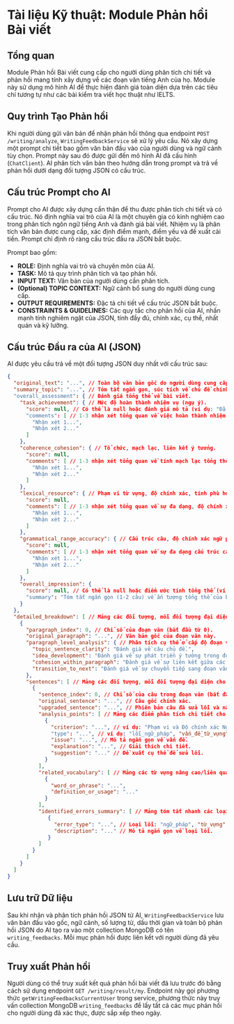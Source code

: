 # Tài liệu Kỹ thuật: Module Phản hồi Bài viết

## Tổng quan

Module Phản hồi Bài viết cung cấp cho người dùng phân tích chi tiết và phản hồi mang tính xây dựng về các đoạn văn tiếng Anh của họ. Module này sử dụng mô hình AI để thực hiện đánh giá toàn diện dựa trên các tiêu chí tương tự như các bài kiểm tra viết học thuật như IELTS.

## Quy trình Tạo Phản hồi

Khi người dùng gửi văn bản để nhận phản hồi thông qua endpoint `POST /writing/analyze`, `WritingFeedbackService` sẽ xử lý yêu cầu. Nó xây dựng một prompt chi tiết bao gồm văn bản đầu vào của người dùng và ngữ cảnh tùy chọn. Prompt này sau đó được gửi đến mô hình AI đã cấu hình (`ChatClient`). AI phân tích văn bản theo hướng dẫn trong prompt và trả về phản hồi dưới dạng đối tượng JSON có cấu trúc.

## Cấu trúc Prompt cho AI

Prompt cho AI được xây dựng cẩn thận để thu được phân tích chi tiết và có cấu trúc. Nó định nghĩa vai trò của AI là một chuyên gia có kinh nghiệm cao trong phân tích ngôn ngữ tiếng Anh và đánh giá bài viết. Nhiệm vụ là phân tích văn bản được cung cấp, xác định điểm mạnh, điểm yếu và đề xuất cải tiến. Prompt chỉ định rõ ràng cấu trúc đầu ra JSON bắt buộc.

Prompt bao gồm:
- **ROLE:** Định nghĩa vai trò và chuyên môn của AI.
- **TASK:** Mô tả quy trình phân tích và tạo phản hồi.
- **INPUT TEXT:** Văn bản của người dùng cần phân tích.
- **(Optional) TOPIC CONTEXT:** Ngữ cảnh bổ sung do người dùng cung cấp.
- **OUTPUT REQUIREMENTS:** Đặc tả chi tiết về cấu trúc JSON bắt buộc.
- **CONSTRAINTS & GUIDELINES:** Các quy tắc cho phản hồi của AI, nhấn mạnh tính nghiêm ngặt của JSON, tính đầy đủ, chính xác, cụ thể, nhất quán và kỹ lưỡng.

## Cấu trúc Đầu ra của AI (JSON)

AI được yêu cầu trả về một đối tượng JSON duy nhất với cấu trúc sau:

```json
{
  "original_text": "...", // Toàn bộ văn bản gốc do người dùng cung cấp.
  "summary_topic": "...", // Tóm tắt ngắn gọn, súc tích về chủ đề chính (ví dụ: "Tác động của công nghệ đến giáo dục").
  "overall_assessment": { // Đánh giá tổng thể về bài viết.
    "task_achievement": { // Mức độ hoàn thành nhiệm vụ (ngụ ý).
      "score": null, // Có thể là null hoặc đánh giá mô tả (ví dụ: "Đã giải quyết đầy đủ").
      "comments": [ // 1-3 nhận xét tổng quan về việc hoàn thành nhiệm vụ.
        "Nhận xét 1...",
        "Nhận xét 2..."
      ]
    },
    "coherence_cohesion": { // Tổ chức, mạch lạc, liên kết ý tưởng.
      "score": null,
      "comments": [ // 1-3 nhận xét tổng quan về tính mạch lạc tổng thể, tổ chức đoạn văn, sử dụng từ nối.
        "Nhận xét 1...",
        "Nhận xét 2..."
      ]
    },
    "lexical_resource": { // Phạm vi từ vựng, độ chính xác, tính phù hợp.
      "score": null,
      "comments": [ // 1-3 nhận xét tổng quan về sự đa dạng, độ chính xác và tính phù hợp của từ vựng.
        "Nhận xét 1...",
        "Nhận xét 2..."
      ]
    },
    "grammatical_range_accuracy": { // Cấu trúc câu, độ chính xác ngữ pháp.
      "score": null,
      "comments": [ // 1-3 nhận xét tổng quan về sự đa dạng cấu trúc câu và độ chính xác ngữ pháp.
        "Nhận xét 1...",
        "Nhận xét 2..."
      ]
    },
    "overall_impression": {
      "score": null, // Có thể là null hoặc điểm ước tính tổng thể (ví dụ: "Ước tính Band 6.0").
      "summary": "Tóm tắt ngắn gọn (1-2 câu) về ấn tượng tổng thể của bài viết."
    }
  },
  "detailed_breakdown": [ // Mảng các đối tượng, mỗi đối tượng đại diện cho một đoạn văn.
    {
      "paragraph_index": 0, // Chỉ số của đoạn văn (bắt đầu từ 0).
      "original_paragraph": "...", // Văn bản gốc của đoạn văn này.
      "paragraph_level_analysis": { // Phân tích cụ thể ở cấp độ đoạn văn.
        "topic_sentence_clarity": "Đánh giá về câu chủ đề.",
        "idea_development": "Đánh giá về sự phát triển ý tưởng trong đoạn văn.",
        "cohesion_within_paragraph": "Đánh giá về sự liên kết giữa các câu trong đoạn văn.",
        "transition_to_next": "Đánh giá về sự chuyển tiếp sang đoạn văn tiếp theo (N/A cho đoạn văn cuối cùng)."
      },
      "sentences": [ // Mảng các đối tượng, mỗi đối tượng đại diện cho một câu trong đoạn văn.
        {
          "sentence_index": 0, // Chỉ số của câu trong đoạn văn (bắt đầu từ 0).
          "original_sentence": "...", // Câu gốc chính xác.
          "upgraded_sentence": "...", // Phiên bản câu đã sửa lỗi và nâng cao.
          "analysis_points": [ // Mảng các điểm phân tích chi tiết cho câu này.
            {
              "criterion": "...", // ví dụ: "Phạm vi và Độ chính xác Ngữ pháp".
              "type": "...", // ví dụ: "lỗi_ngữ_pháp", "vấn_đề_từ_vựng".
              "issue": "...", // Mô tả ngắn gọn về vấn đề.
              "explanation": "...", // Giải thích chi tiết.
              "suggestion": "..." // Đề xuất cụ thể để sửa lỗi.
            }
          ],
          "related_vocabulary": [ // Mảng các từ vựng nâng cao/liên quan đến câu.
            {
              "word_or_phrase": "...",
              "definition_or_usage": "..."
            }
          ],
          "identified_errors_summary": [ // Mảng tóm tắt nhanh các loại lỗi chính trong câu này.
             {
               "error_type": "...", // Loại lỗi: "ngữ_pháp", "từ_vựng", "liên_kết", "chính_tả", "dấu_câu", "phong_cách", "rõ_ràng", "ngữ_cảnh"
               "description": "..." // Mô tả ngắn gọn về loại lỗi.
             }
          ]
        }
      ]
    }
  ]
}
```

## Lưu trữ Dữ liệu

Sau khi nhận và phân tích phản hồi JSON từ AI, `WritingFeedbackService` lưu văn bản đầu vào gốc, ngữ cảnh, số lượng từ, dấu thời gian và toàn bộ phản hồi JSON do AI tạo ra vào một collection MongoDB có tên `writing_feedbacks`. Mỗi mục phản hồi được liên kết với người dùng đã yêu cầu.

## Truy xuất Phản hồi

Người dùng có thể truy xuất kết quả phản hồi bài viết đã lưu trước đó bằng cách sử dụng endpoint `GET /writing/result/my`. Endpoint này gọi phương thức `getWritingFeedbacksCurrentUser` trong service, phương thức này truy vấn collection MongoDB `writing_feedbacks` để lấy tất cả các mục phản hồi cho người dùng đã xác thực, được sắp xếp theo ngày.
